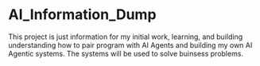 # AI_Information_Dump

This project is just information for my initial work, learning, and building understanding how to pair program with AI Agents and building my own AI Agentic systems. The systems will be used to solve buinsess problems.
